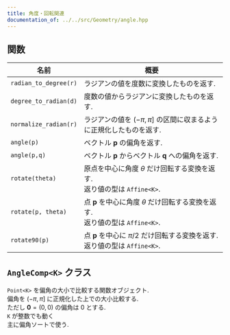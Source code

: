 ```yaml
---
title: 角度・回転関連
documentation_of: ../../src/Geometry/angle.hpp
---
```


## 関数

|名前|概要|
|---|---|
|`radian_to_degree(r)`|ラジアンの値を度数に変換したものを返す.|
|`degree_to_radian(d)`|度数の値からラジアンに変換したものを返す.|
|`normalize_radian(r)`|ラジアンの値を $\lparen-\pi,\pi\rbrack$ の区間に収まるように正規化したものを返す.|
|`angle(p)`|ベクトル $\boldsymbol{p}$ の偏角を返す.|
|`angle(p,q)`|ベクトル $\boldsymbol{p}$ からベクトル $\boldsymbol{q}$ への偏角を返す. |
|`rotate(theta)`| 原点を中心に角度 $\theta$ だけ回転する変換を返す. <br>返り値の型は `Affine<K>`.|
|`rotate(p, theta)`| 点 $\boldsymbol{p}$ を中心に角度 $\theta$ だけ回転する変換を返す. <br>返り値の型は `Affine<K>`.|
|`rotate90(p)`| 点 $\boldsymbol{p}$ を中心に $\pi/2$ だけ回転する変換を返す. <br>返り値の型は `Affine<K>`.|

## `AngleComp<K>` クラス

`Point<K>` を偏角の大小で比較する関数オブジェクト.\
偏角を $\lparen-\pi,\pi\rbrack$ に正規化した上での大小比較する.\
ただし $\boldsymbol{0}=(0,0)$ の偏角は $0$ とする.\
`K` が整数でも動く \
主に偏角ソートで使う.
